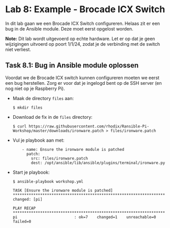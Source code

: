 # Lab 8: Example - Brocade ICX Switch
In dit lab gaan we een Brocade ICX Switch configureren. Helaas zit er een bug in de Ansible module. Deze moet eerst opgelost worden.

**Note:** Dit lab wordt uitgevoerd op echte hardware. Let er op dat je geen wijzigingen uitvoerd op poort 1/1/24, zodat je de verbinding met de switch niet verliest. 

## Task 8.1: Bug in Ansible module oplossen
Voordat we de Brocade ICX switch kunnen configureren moeten we eerst een bug herstellen. Zorg er voor dat je ingelogd bent op de SSH server (en nog niet op je Raspberry Pi).

* Maak de directory ``files`` aan:
  
  ``$ mkdir files``
  
* Download de fix in de ``files`` directory:

  ``$ curl https://raw.githubusercontent.com/rhodix/Ransible-Pi-Workshop/master/downloads/ironware.patch > files/ironware.patch``
  
* Vul je playbook aan met:

  ```
      - name: Ensure the ironware module is patched
        patch:
          src: files/ironware.patch
          dest: /opt/ansible/lib/ansible/plugins/terminal/ironware.py
  ```

* Start je playbook:
  
  ``$ ansible-playbook workshop.yml``

  ```
  TASK [Ensure the ironware module is patched] ***************************************************************************************************************************************************
  changed: [pi]

  PLAY RECAP *************************************************************************************************************************************************************************************
  pi                         : ok=7    changed=1    unreachable=0    failed=0
  ```
